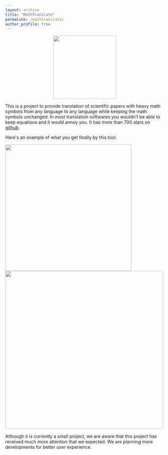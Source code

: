 ```yaml
---
layout: archive
title: "MathTranslate"
permalink: /mathtranslate/
author_profile: true
---
```


<p align="center">
  <a href="https://github.com/SUSYUSTC/MathTranslate">
    <img src="/files/logo.jpg" width="200">
  </a>
</p>

This is a project to provide translation of scientific papers with heavy math symbols from any language to any language while keeping the math symbols unchanged. In most translation softwares you wouldn't be able to keep equations and it would annoy you. It has more than 700 stars on [github](https://github.com/SUSYUSTC/MathTranslate).

Here's an example of what you get finally by this tool.
<p float="left">
<img src="/files/screenshot.png" width="400">
<img src="/files/translated.png" width="500">
</p>

Although it is currently a small project, we are aware that this project has received much more attention that we expected. We are planning more developments for better user experience.

